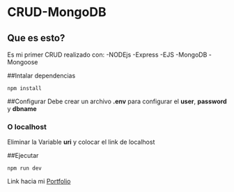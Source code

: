 # CRUD-MongoDB


## Que es esto?
  Es mi primer CRUD realizado con:
    -NODEjs
    -Express
    -EJS
    -MongoDB
    -Mongoose
    
    
    
##Intalar dependencias
```
npm install
```

##Configurar
Debe crear un archivo **.env** para configurar el **user**, **password** y **dbname**

### O localhost
Eliminar la Variable **uri** y colocar el link de localhost

##Ejecutar
```
npm run dev
```


Link hacia mi [Portfolio](https://8306juan.github.io/Portfolio/)
